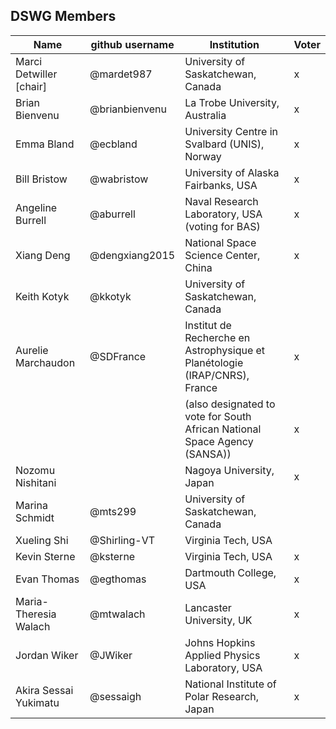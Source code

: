 ## DSWG Members

| Name                    | github username | Institution                                                                | Voter |
|-------------------------|-----------------|----------------------------------------------------------------------------|-------|
| Marci Detwiller [chair] | @mardet987      | University of Saskatchewan, Canada                                         |   x   |
| Brian Bienvenu          | @brianbienvenu  | La Trobe University, Australia                                             |   x   |
| Emma Bland              | @ecbland        | University Centre in Svalbard (UNIS), Norway                               |   x   |
| Bill Bristow            | @wabristow      | University of Alaska Fairbanks, USA                                        |   x   |
| Angeline Burrell        | @aburrell       | Naval Research Laboratory, USA  (voting for BAS)                           |   x   |
| Xiang Deng              | @dengxiang2015  | National Space Science Center, China                                       |   x   |
| Keith Kotyk             | @kkotyk         | University of Saskatchewan, Canada                                         |       |
| Aurelie Marchaudon      | @SDFrance       | Institut de Recherche en Astrophysique et Planétologie (IRAP/CNRS), France |   x   |
|                         |                 | (also designated to vote for South African National Space Agency (SANSA))  |   x   |
| Nozomu Nishitani        |                 | Nagoya University, Japan                                                   |   x   |
| Marina Schmidt          | @mts299         | University of Saskatchewan, Canada                                         |       |
| Xueling Shi             | @Shirling-VT    | Virginia Tech, USA                                                         |       |
| Kevin Sterne            | @ksterne        | Virginia Tech, USA                                                         |   x   |
| Evan Thomas             | @egthomas       | Dartmouth College, USA                                                     |   x   |
| Maria-Theresia Walach   | @mtwalach       | Lancaster University, UK                                                   |   x   |
| Jordan Wiker            | @JWiker         | Johns Hopkins Applied Physics Laboratory, USA                              |   x   |
| Akira Sessai Yukimatu   | @sessaigh       | National Institute of Polar Research, Japan                                |   x   |


